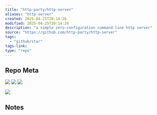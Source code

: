 ```yaml
---
title: "http-party/http-server"
aliases: "http-server"
created: 2025-04-25T20:14:26
modified: 2025-04-25T20:14:26
description: "a simple zero-configuration command-line http server"
source: "https://github.com/http-party/http-server"
tags:
  - "github/star"
tags-link:
type: "repo"
---
```

## Repo Meta

![](https://img.shields.io/github/stars/http-party/http-server?style=for-the-badge&label=stars) ![](https://img.shields.io/github/repo-size/http-party/http-server?style=for-the-badge&label=size) ![](https://img.shields.io/github/created-at/http-party/http-server?style=for-the-badge&label=since)

[![](https://github-readme-stats.vercel.app/api/pin/?username=http-party&repo=http-server&bg_color=00000000)](https://github.com/http-party/http-server)

## Notes

